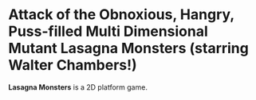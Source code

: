 # Attack of the Obnoxious, Hangry, Puss-filled Multi Dimensional Mutant Lasagna Monsters (starring Walter Chambers!)
**Lasagna Monsters** is a 2D platform game.
